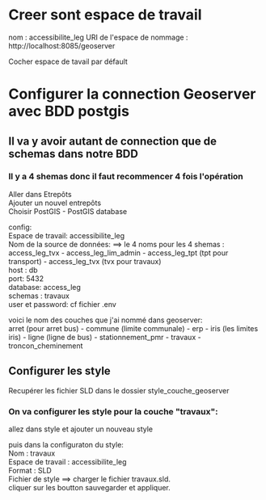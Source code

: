 # Creer sont espace de travail

nom : accessibilite_leg
URI de l'espace de nommage : http://localhost:8085/geoserver

Cocher espace de tavail par défault


# Configurer la connection Geoserver avec BDD postgis

## Il va y avoir autant de connection que de schemas dans notre BDD
### Il y a 4 shemas donc il faut recommencer 4 fois l'opération

Aller dans Etrepôts<br>
Ajouter un nouvel entrepôts<br>
Choisir PostGIS - PostGIS database<br>

config:<br>
Espace de travail: accessibilite_leg<br>
Nom de la source de données: ==> le 4 noms pour les 4 shemas : access_leg_tvx - access_leg_lim_admin - access_leg_tpt (tpt pour transport) - access_leg_tvx (tvx pour travaux)<br>
host : db<br>
port: 5432<br>
database: access_leg<br>
schemas : travaux<br>
user et password: cf fichier .env<br>

voici le nom des couches que j'ai nommé dans geoserver:<br>
 	arret (pour arret bus) -  	commune (limite communale) - erp -  	iris (les limites iris) -  	ligne (ligne de bus) -  stationnement_pmr - travaux - troncon_cheminement

## Configurer les style

Recupérer les fichier SLD dans le dossier style_couche_geoserver

### On va configurer les style pour la couche "travaux":
allez dans style et ajouter un nouveau style<br>

puis dans la configuraton du style:<br>
Nom : travaux<br>
Espace de travail : accessibilite_leg<br>
Format : SLD<br>
Fichier de style ==> charger le fichier travaux.sld.<br>
cliquer sur les boutton sauvegarder et appliquer.<br>


